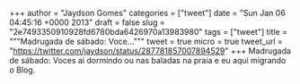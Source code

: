 
+++
author = "Jaydson Gomes"
categories = ["tweet"]
date = "Sun Jan 06 04:45:16 +0000 2013"
draft = false
slug = "2e7493350910928fd6780bda6426970a13983980"
tags = ["tweet"]
title = """Madrugada de sábado: Voce..."""
tweet = true
micro = true
tweet_url = "https://twitter.com/jaydson/status/287781857007894529"
+++
Madrugada de sábado: Voces ai dormindo ou nas baladas na praia e eu aqui migrando o Blog.
